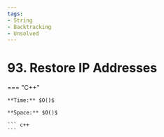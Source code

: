 ```yaml
---
tags:
- String
- Backtracking
- Unsolved
---
```



# 93. Restore IP Addresses

=== "C++"

    **Time:** $O()$

    **Space:** $O()$

    ``` c++
    ```
